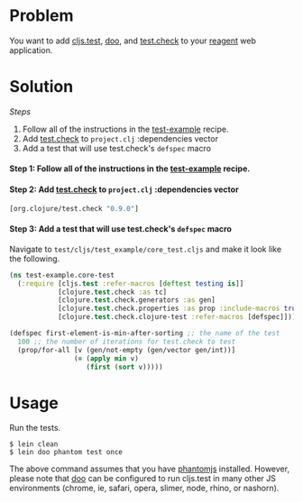 # Problem

You want to add [cljs.test](https://github.com/clojure/clojurescript/blob/master/src/main/cljs/cljs/test.cljs), [doo](https://github.com/bensu/doo), and [test.check](https://github.com/clojure/test.check) to your [reagent](https://github.com/reagent-project/reagent) web application.

# Solution

*Steps*

1. Follow all of the instructions in the [test-example](https://github.com/reagent-project/reagent-cookbook/tree/master/recipes/test-example) recipe.
2. Add [test.check](https://github.com/clojure/test.check) to `project.clj` :dependencies vector
3. Add a test that will use test.check's `defspec` macro

#### Step 1: Follow all of the instructions in the [test-example](https://github.com/reagent-project/reagent-cookbook/tree/master/recipes/test-example) recipe.

#### Step 2: Add [test.check](https://github.com/clojure/test.check) to `project.clj` :dependencies vector

```clojure
[org.clojure/test.check "0.9.0"]
```

#### Step 3: Add a test that will use test.check's `defspec` macro

Navigate to `test/cljs/test_example/core_test.cljs` and make it look like the following.

```clojure
(ns test-example.core-test
  (:require [cljs.test :refer-macros [deftest testing is]]
            [clojure.test.check :as tc]
            [clojure.test.check.generators :as gen]
            [clojure.test.check.properties :as prop :include-macros true]
            [clojure.test.check.clojure-test :refer-macros [defspec]]))

(defspec first-element-is-min-after-sorting ;; the name of the test
  100 ;; the number of iterations for test.check to test
  (prop/for-all [v (gen/not-empty (gen/vector gen/int))]
                (= (apply min v)
                   (first (sort v)))))
```

# Usage

Run the tests.

```
$ lein clean
$ lein doo phantom test once
```

The above command assumes that you have [phantomjs](https://www.npmjs.com/package/phantomjs) installed. However, please note that [doo](https://github.com/bensu/doo) can be configured to run cljs.test in many other JS environments (chrome, ie, safari, opera, slimer, node, rhino, or nashorn). 
